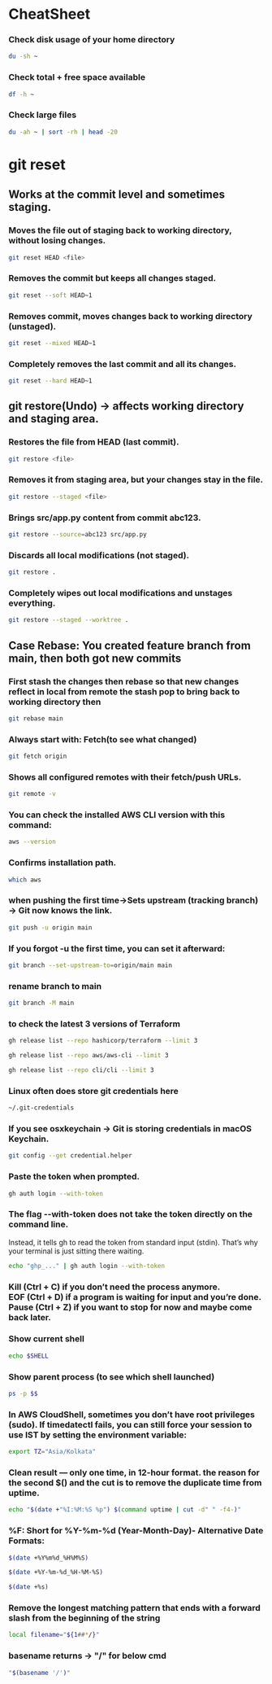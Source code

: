 # CheatSheet

### Check disk usage of your home directory
```sh
du -sh ~
```
### Check total + free space available
```sh
df -h ~
```
### Check large files
```sh
du -ah ~ | sort -rh | head -20
```

# git reset
## Works at the commit level and sometimes staging.

### Moves the file out of staging back to working directory, without losing changes.
```sh
git reset HEAD <file>
```

### Removes the commit but keeps all changes staged.
```sh
git reset --soft HEAD~1
```

### Removes commit, moves changes back to working directory (unstaged).
```sh
git reset --mixed HEAD~1   
```

### Completely removes the last commit and all its changes.
```sh
git reset --hard HEAD~1
```

## git restore(Undo) → affects working directory and staging area.

### Restores the file from HEAD (last commit).
```sh
git restore <file>
```
### Removes it from staging area, but your changes stay in the file.
```sh
git restore --staged <file>
```
### Brings src/app.py content from commit abc123.
```sh
git restore --source=abc123 src/app.py
```
### Discards all local modifications (not staged).
```sh
git restore .
```
### Completely wipes out local modifications and unstages everything.
```sh
git restore --staged --worktree .
```
## Case Rebase: You created feature branch from main, then both got new commits

### First stash the changes then rebase so that new changes reflect in local from remote the stash pop to bring back to working directory then
```sh
git rebase main
```
### Always start with: Fetch(to see what changed)
```sh
git fetch origin
```
### Shows all configured remotes with their fetch/push URLs.
```sh
git remote -v
```
### You can check the installed AWS CLI version with this command:
```sh
aws --version
```
### Confirms installation path.
```sh
which aws
```
### when pushing the first time->Sets upstream (tracking branch) → Git now knows the link.
```sh
git push -u origin main
```
### If you forgot -u the first time, you can set it afterward:
```sh
git branch --set-upstream-to=origin/main main
```
### rename branch to main
```sh
git branch -M main
```
### to check the latest 3 versions of Terraform
```sh
gh release list --repo hashicorp/terraform --limit 3
```
```sh
gh release list --repo aws/aws-cli --limit 3
```
```sh
gh release list --repo cli/cli --limit 3
```

### Linux often does store git credentials here
```sh
~/.git-credentials
```
### If you see osxkeychain → Git is storing credentials in macOS Keychain.
```sh
git config --get credential.helper
```

### Paste the token when prompted.
```sh
gh auth login --with-token
```
### The flag --with-token does not take the token directly on the command line.
Instead, it tells gh to read the token from standard input (stdin).
That’s why your terminal is just sitting there waiting.
```sh
echo "ghp_..." | gh auth login --with-token
```

### Kill (Ctrl + C) if you don’t need the process anymore. <br>EOF (Ctrl + D) if a program is waiting for input and you’re done.<br>Pause (Ctrl + Z) if you want to stop for now and maybe come back later.

 ### Show current shell    
 ```sh
echo $SHELL
```

### Show parent process (to see which shell launched)
```sh
ps -p $$
```
### In AWS CloudShell, sometimes you don’t have root privileges (sudo). If timedatectl fails, you can still force your session to use IST by setting the environment variable:
```sh
export TZ="Asia/Kolkata"
```
### Clean result — only one time, in 12-hour format. the reason for the second $() and the cut is to remove the duplicate time from uptime.
```sh
echo "$(date +"%I:%M:%S %p") $(command uptime | cut -d" " -f4-)"
```
### %F: Short for %Y-%m-%d (Year-Month-Day)- Alternative Date Formats:
```sh
$(date +%Y%m%d_%H%M%S)
```
```sh
$(date +%Y-%m-%d_%H-%M-%S)
```
```sh
$(date +%s)
```
### Remove the longest matching pattern that ends with a forward slash from the beginning of the string
```sh
local filename="${1##*/}"
```
### basename returns  → "/" for below cmd
```sh
"$(basename '/')"
```


